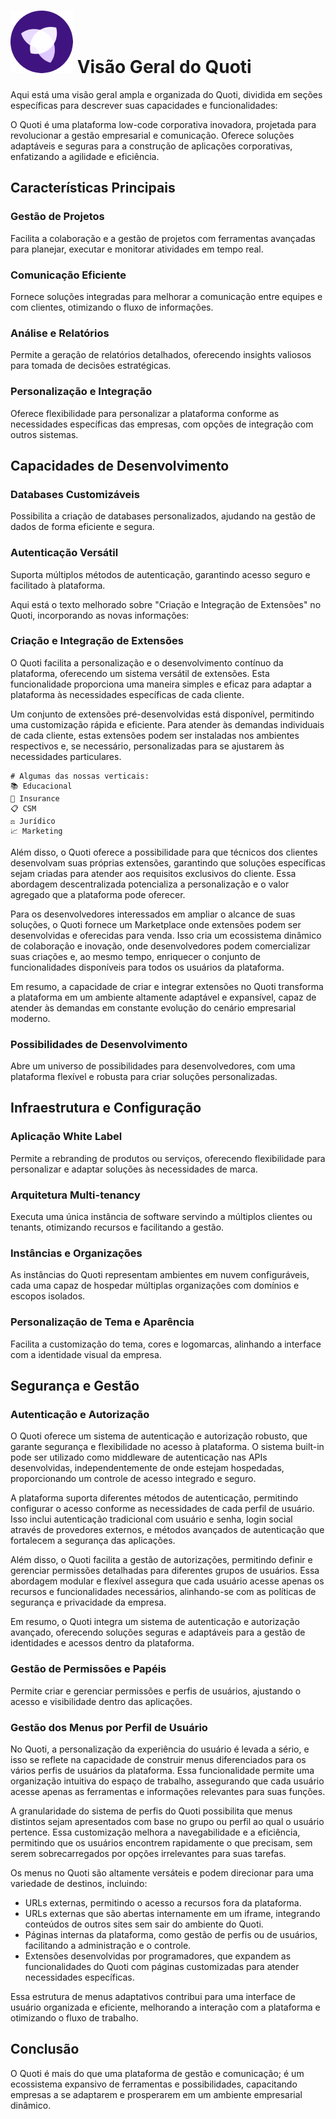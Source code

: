 
# ![Quoti](assets/img/logo-quoti.png) Visão Geral do Quoti

Aqui está uma visão geral ampla e organizada do Quoti, dividida em seções específicas para descrever suas capacidades e funcionalidades:

O Quoti é uma plataforma low-code corporativa inovadora, projetada para revolucionar a gestão empresarial e comunicação. Oferece soluções adaptáveis e seguras para a construção de aplicações corporativas, enfatizando a agilidade e eficiência.

## Características Principais

### Gestão de Projetos
Facilita a colaboração e a gestão de projetos com ferramentas avançadas para planejar, executar e monitorar atividades em tempo real.

### Comunicação Eficiente
Fornece soluções integradas para melhorar a comunicação entre equipes e com clientes, otimizando o fluxo de informações.

### Análise e Relatórios
Permite a geração de relatórios detalhados, oferecendo insights valiosos para tomada de decisões estratégicas.

### Personalização e Integração
Oferece flexibilidade para personalizar a plataforma conforme as necessidades específicas das empresas, com opções de integração com outros sistemas.

## Capacidades de Desenvolvimento

### Databases Customizáveis
Possibilita a criação de databases personalizados, ajudando na gestão de dados de forma eficiente e segura.

### Autenticação Versátil
Suporta múltiplos métodos de autenticação, garantindo acesso seguro e facilitado à plataforma.

Aqui está o texto melhorado sobre "Criação e Integração de Extensões" no Quoti, incorporando as novas informações:

### Criação e Integração de Extensões

O Quoti facilita a personalização e o desenvolvimento contínuo da plataforma, oferecendo um sistema versátil de extensões. Esta funcionalidade proporciona uma maneira simples e eficaz para adaptar a plataforma às necessidades específicas de cada cliente.

Um conjunto de extensões pré-desenvolvidas está disponível, permitindo uma customização rápida e eficiente. Para atender às demandas individuais de cada cliente, estas extensões podem ser instaladas nos ambientes respectivos e, se necessário, personalizadas para se ajustarem às necessidades particulares.

    # Algumas das nossas verticais:
    📚 Educacional
    🔐 Insurance
    📋 CSM
    ⚖️ Jurídico
    📈 Marketing

<!-- 
[📚 Educacional](https://www.notion.so/beyondco/Educacional-0bc83aad8f50437e95af6e970c442235?pvs=25)

[Insurance](https://www.notion.so/Insurance-9578df047c4c4d15a278ae9baf1d4d6d?pvs=21)

[📋 CSM](https://www.notion.so/CSM-15c5b8057e2747afb8f3b3abbdd636fe?pvs=21)

[⚖️ Jurídico](https://www.notion.so/Jur-dico-a0117f7fb6ec4cc5bb29d81d357ef861?pvs=21)

[📈 Marketing](https://www.notion.so/Marketing-0ffad3dd51904347a76b62e5ad9e15a2?pvs=21)
    -->

Além disso, o Quoti oferece a possibilidade para que técnicos dos clientes desenvolvam suas próprias extensões, garantindo que soluções específicas sejam criadas para atender aos requisitos exclusivos do cliente. Essa abordagem descentralizada potencializa a personalização e o valor agregado que a plataforma pode oferecer.

Para os desenvolvedores interessados em ampliar o alcance de suas soluções, o Quoti fornece um Marketplace onde extensões podem ser desenvolvidas e oferecidas para venda. Isso cria um ecossistema dinâmico de colaboração e inovação, onde desenvolvedores podem comercializar suas criações e, ao mesmo tempo, enriquecer o conjunto de funcionalidades disponíveis para todos os usuários da plataforma.

Em resumo, a capacidade de criar e integrar extensões no Quoti transforma a plataforma em um ambiente altamente adaptável e expansível, capaz de atender às demandas em constante evolução do cenário empresarial moderno.


### Possibilidades de Desenvolvimento
Abre um universo de possibilidades para desenvolvedores, com uma plataforma flexível e robusta para criar soluções personalizadas.

## Infraestrutura e Configuração

### Aplicação White Label
Permite a rebranding de produtos ou serviços, oferecendo flexibilidade para personalizar e adaptar soluções às necessidades de marca.

### Arquitetura Multi-tenancy
Executa uma única instância de software servindo a múltiplos clientes ou tenants, otimizando recursos e facilitando a gestão.

### Instâncias e Organizações
As instâncias do Quoti representam ambientes em nuvem configuráveis, cada uma capaz de hospedar múltiplas organizações com domínios e escopos isolados.

### Personalização de Tema e Aparência
Facilita a customização do tema, cores e logomarcas, alinhando a interface com a identidade visual da empresa.

## Segurança e Gestão

### Autenticação e Autorização

O Quoti oferece um sistema de autenticação e autorização robusto, que garante segurança e flexibilidade no acesso à plataforma. O sistema built-in pode ser utilizado como middleware de autenticação nas APIs desenvolvidas, independentemente de onde estejam hospedadas, proporcionando um controle de acesso integrado e seguro.

A plataforma suporta diferentes métodos de autenticação, permitindo configurar o acesso conforme as necessidades de cada perfil de usuário. Isso inclui autenticação tradicional com usuário e senha, login social através de provedores externos, e métodos avançados de autenticação que fortalecem a segurança das aplicações.

Além disso, o Quoti facilita a gestão de autorizações, permitindo definir e gerenciar permissões detalhadas para diferentes grupos de usuários. Essa abordagem modular e flexível assegura que cada usuário acesse apenas os recursos e funcionalidades necessários, alinhando-se com as políticas de segurança e privacidade da empresa.

Em resumo, o Quoti integra um sistema de autenticação e autorização avançado, oferecendo soluções seguras e adaptáveis para a gestão de identidades e acessos dentro da plataforma.


### Gestão de Permissões e Papéis
Permite criar e gerenciar permissões e perfis de usuários, ajustando o acesso e visibilidade dentro das aplicações.

### Gestão dos Menus por Perfil de Usuário

No Quoti, a personalização da experiência do usuário é levada a sério, e isso se reflete na capacidade de construir menus diferenciados para os vários perfis de usuários da plataforma. Essa funcionalidade permite uma organização intuitiva do espaço de trabalho, assegurando que cada usuário acesse apenas as ferramentas e informações relevantes para suas funções.

A granularidade do sistema de perfis do Quoti possibilita que menus distintos sejam apresentados com base no grupo ou perfil ao qual o usuário pertence. Essa customização melhora a navegabilidade e a eficiência, permitindo que os usuários encontrem rapidamente o que precisam, sem serem sobrecarregados por opções irrelevantes para suas tarefas.

Os menus no Quoti são altamente versáteis e podem direcionar para uma variedade de destinos, incluindo:

- URLs externas, permitindo o acesso a recursos fora da plataforma.
- URLs externas que são abertas internamente em um iframe, integrando conteúdos de outros sites sem sair do ambiente do Quoti.
- Páginas internas da plataforma, como gestão de perfis ou de usuários, facilitando a administração e o controle.
- Extensões desenvolvidas por programadores, que expandem as funcionalidades do Quoti com páginas customizadas para atender necessidades específicas.

Essa estrutura de menus adaptativos contribui para uma interface de usuário organizada e eficiente, melhorando a interação com a plataforma e otimizando o fluxo de trabalho.


## Conclusão

O Quoti é mais do que uma plataforma de gestão e comunicação; é um ecossistema expansivo de ferramentas e possibilidades, capacitando empresas a se adaptarem e prosperarem em um ambiente empresarial dinâmico.
